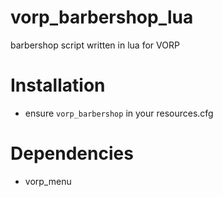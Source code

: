 # vorp_barbershop_lua
barbershop script written in lua for VORP

# Installation

*  ensure `vorp_barbershop`  in your resources.cfg

# Dependencies 

* vorp_menu

